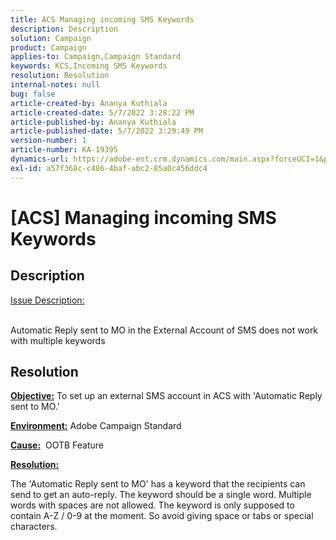 ```yaml
---
title: ACS Managing incoming SMS Keywords
description: Description
solution: Campaign
product: Campaign
applies-to: Campaign,Campaign Standard
keywords: KCS,Incoming SMS Keywords
resolution: Resolution
internal-notes: null
bug: false
article-created-by: Ananya Kuthiala
article-created-date: 5/7/2022 3:28:22 PM
article-published-by: Ananya Kuthiala
article-published-date: 5/7/2022 3:29:49 PM
version-number: 1
article-number: KA-19395
dynamics-url: https://adobe-ent.crm.dynamics.com/main.aspx?forceUCI=1&pagetype=entityrecord&etn=knowledgearticle&id=db744753-1ace-ec11-a7b5-0022480a8e40
exl-id: a57f368c-c486-4baf-abc2-85a0c456ddc4
---
```

# [ACS] Managing incoming SMS Keywords

## Description

<u>Issue Description:</u>

<br>Automatic Reply sent to MO in the External Account of SMS does not work with multiple keywords

## Resolution


<b><u>Objective:</u></b> To set up an external SMS account in ACS with 'Automatic Reply sent to MO.'

<b><u>Environment:</u></b> Adobe Campaign Standard

<b><u>Cause:</u></b>  OOTB Feature

<b><u>Resolution:</u></b>

The 'Automatic Reply sent to MO' has a keyword that the recipients can send to get an auto-reply. The keyword should be a single word. Multiple words with spaces are not allowed. The keyword is only supposed to contain A-Z / 0-9 at the moment. So avoid giving space or tabs or special characters.
